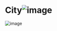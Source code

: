 # City![image](https://user-images.githubusercontent.com/77028232/198585656-fdb780d0-8961-4d93-a0db-fcc9f642b14f.png)
![image](https://user-images.githubusercontent.com/77028232/198585895-3209bdd6-f77a-49a7-a7b5-99d51fc768df.png)
